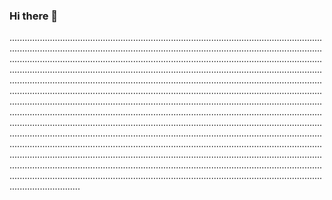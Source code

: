 ### Hi there 👋

....................................................................................................................................................................................................................................................................................................................................................................................................................................................................................................................................................................................................................................................................................................................................................................................................................................................................................................................................................................................................................................................................................................................................................................................................................................................................................................................................................................................................................................................................................................................................................................................................................................................................................................................................................................................................................................